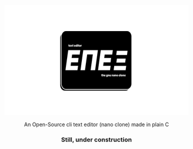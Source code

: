 <br />
<p align="center">
<img src="assets/logo.png" alt="Logo" width="500" height="300">
  <p align="center">
    An Open-Source cli text editor (nano clone) made in plain C
    <br />
  </p>

   <b><h3 align="center">Still, under construction</h3></b>

</p>

